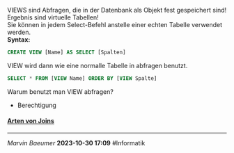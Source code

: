 VIEWS sind Abfragen, die in der Datenbank als Objekt fest gespeichert sind! Ergebnis sind virtuelle Tabellen!\
Sie können in jedem Select-Befehl anstelle einer echten Tabelle verwendet werden.\
**Syntax:**
```SQL
CREATE VIEW [Name] AS SELECT [Spalten]
```
VIEW wird dann wie eine normalle Tabelle in abfragen benutzt.
```SQL
SELECT * FROM [VIEW Name] ORDER BY [VIEW Spalte]
```
Warum benutzt man VIEW abfragen?
- Berechtigung

#### [Arten von Joins](https://www.tinohempel.de/info/info/datenbank/operation.htm)

---
*Marvin Baeumer* **2023-10-30 17:09** #Informatik